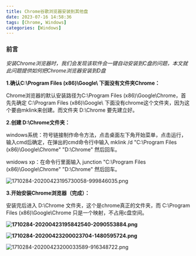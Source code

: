 ```yaml
---
title: Chrome谷歌浏览器安装到其他盘
date: 2023-07-16 14:58:36
tags: [Chrome, Windows]
categories: [Windows]
---
```


### 前言

_安装Chrome浏览器时，我们会发现该软件会一键自动安装到C盘的问题，本文就此问题提供如何把Chrome浏览器安装到D盘_

**1.确认C:\\Program Files (x86)\\Google\\ 下面没有文件夹Chrome：**

Chrome浏览器的默认安装路径为C:\\Program Files (x86)\\Google\\Chrome，首先先确定 C:\\Program Files (x86)\\Google\\ 下面没有chrome这个文件夹，因为这个要由mklink来创建。而文件夹 D:\\Chrome 要先建立好。

**2.创建 D:\\Chrome文件夹：**

windows系统：符号链接制作命令方法，点击桌面左下角开始菜单，点击运行，输入cmd后确定，在弹出的cmd命令行中输入 mklink /d "C:\\Program Files (x86)\\Google\\Chrome" "D:\\Chrome" 然后回车。

wnidows xp：在命令行里面输入 junction "C:\\Program Files (x86)\\Google\\Chrome" "D:\\Chrome" 然后回车。

![1710284-20200423195730058-999846035.png](https://s2.loli.net/2023/07/16/BC8lwaZ1ntJA4eD.png)

**3.开始安装Chrome浏览器（完成）：**

安装完后进入 D:\\Chrome 文件夹，这个是chrome真正的文件夹，而 C:\\Program Files (x86)\\Google\\Chrome 只是一个映射，不占用c盘空间。

**![1710284-20200423195842540-2090553884.png](https://s2.loli.net/2023/07/16/nZmaoyjOKzJV4gL.png)**

**![1710284-20200423200023704-1480595724.png](https://s2.loli.net/2023/07/16/tywv3N2ker9LOif.png)**

 ![1710284-20200423200033589-916348722.png](https://s2.loli.net/2023/07/16/G9PzIBu68pSgb2K.png)
